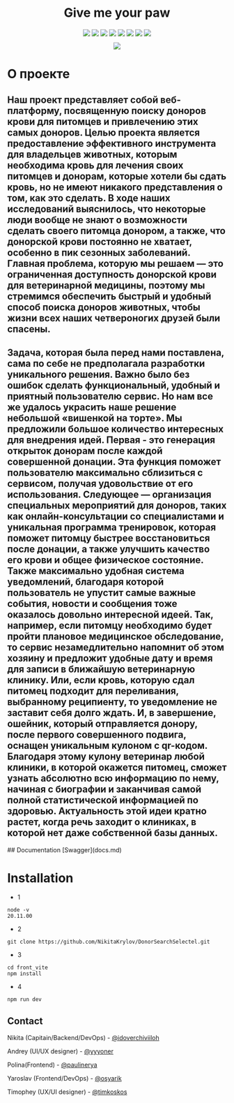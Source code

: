 <h1 align=center >Give me your paw</h1>
<p align="center">
    <img src="https://img.shields.io/badge/Python-3776AB?style=for-the-badge&logo=python&logoColor=white" align=center>
    <img src="https://img.shields.io/badge/JavaScript-F7DF1E?style=for-the-badge&logo=javascript&logoColor=black"align=center>
    <img src="https://img.shields.io/badge/HTML5-E34F26?style=for-the-badge&logo=html5&logoColor=white"align=center>
    <img src="https://img.shields.io/badge/React-20232A?style=for-the-badge&logo=react&logoColor=61DAFB"align=center>
    <img src="https://img.shields.io/badge/chatGPT-74aa9c?style=for-the-badge&logo=openai&logoColor=white"align=center>
    <img src="https://img.shields.io/badge/FastAPI-005571?style=for-the-badge&logo=fastapi"align=center>
    <img src="https://img.shields.io/badge/postgres-%23316192.svg?style=for-the-badge&logo=postgresql&logoColor=white" align=center>
    <img src="https://img.shields.io/badge/figma-%23F24E1E.svg?style=for-the-badge&logo=figma&logoColor=white" align=center>
</p>
<p align="center">
    <img src="https://i.postimg.cc/C5Bkrnzx/image.png">
</p>


# О проекте 
<h2>Наш проект представляет собой веб-платформу, посвященную поиску доноров крови для питомцев и привлечению этих самых доноров. Целью проекта является предоставление эффективного инструмента для владельцев животных, которым необходима кровь для лечения своих питомцев и донорам, которые хотели бы сдать кровь, но не имеют никакого представления о том, как это сделать. В ходе наших исследований выяснилось, что некоторые люди вообще не знают о возможности сделать своего питомца донором, а также, что донорской крови постоянно не хватает, особенно в пик сезонных заболеваний. Главная проблема, которую мы решаем — это ограниченная  доступность донорской крови для ветеринарной медицины, поэтому мы стремимся обеспечить быстрый и удобный способ поиска доноров животных, чтобы жизни всех наших четвероногих друзей были спасены.</h2>
<h2>
   Задача, которая была перед нами поставлена, сама по себе не предполагала разработки уникального решения. Важно было без ошибок сделать функциональный, удобный и приятный пользователю сервис. Но нам все же удалось украсить наше решение небольшой «вишенкой на торте». Мы предложили большое количество интересных для внедрения идей. Первая - это генерация открыток донорам после каждой совершенной донации. Эта функция поможет пользователю максимально сблизиться с сервисом, получая удовольствие от его использования. Следующее — организация специальных мероприятий для доноров, таких как онлайн-консультации со специалистами и уникальная программа тренировок, которая поможет питомцу быстрее восстановиться после донации, а также улучшить качество его крови и общее физическое состояние. Также максимально удобная система уведомлений, благодаря которой пользователь не упустит самые важные события, новости и сообщения тоже оказалось довольно интересной идеей. Так, например, если питомцу необходимо будет пройти плановое медицинское обследование, то сервис незамедлительно напомнит об этом хозяину и предложит удобные дату и время для записи в ближайшую ветеринарную клинику. Или, если кровь, которую сдал питомец подходит для переливания, выбранному реципиенту, то уведомление не заставит себя долго ждать. И, в завершение, ошейник, который отправляется донору, после первого совершенного подвига, оснащен уникальным кулоном с qr-кодом. Благодаря этому кулону ветеринар любой клиники, в которой окажется питомец, сможет узнать абсолютно всю информацию по нему, начиная с биографии и заканчивая самой полной статистической информацией по здоровью. Актуальность этой идеи кратно растет, когда речь заходит о клиниках, в которой нет даже собственной базы данных.
</h2>
## Documentation
[Swagger](docs.md)

# Installation

* 1
```
node -v
20.11.00
```
* 2
```
git clone https://github.com/NikitaKrylov/DonorSearchSelectel.git
```

* 3
```
cd front_vite
npm install
```
* 4
```
npm run dev
```

## Contact

Nikita (Capitain/Backend/DevOps) - [@idoverchiviiloh](https://t.me/idoverchiviiloh)

Andrey (UI/UX designer) - [@yyyoner](https://t.me/yyyoner)

Polina(Frontend) - [@paulinerya](https://t.me/paulinerya)

Yaroslav (Frontend/DevOps) - [@osyarik](https://t.me/osyarik)
  
Timophey (UX/UI designer) - [@timkoskos](https://t.me/timkoskos)




